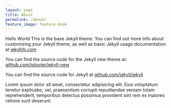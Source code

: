 ```yaml
---
layout: page
title: About
permalink: /about/
feature_image: feature-book
---
```

Hello World
This is the base Jekyll theme. You can find out more info about customizing your Jekyll theme, as well as basic Jekyll usage documentation at [jekyllrb.com](http://jekyllrb.com/)

You can find the source code for the Jekyll new theme at: [github.com/jglovier/jekyll-new](https://github.com/jglovier/jekyll-new)

You can find the source code for Jekyll at [github.com/jekyll/jekyll](https://github.com/jekyll/jekyll)

Lorem ipsum dolor sit amet, consectetur adipisicing elit. Eius voluptatum tenetur explicabo, vel, praesentium corrupti repudiandae veniam totam reprehenderit, temporibus delectus possimus provident sint rem ex maiores ratione sunt deserunt.
